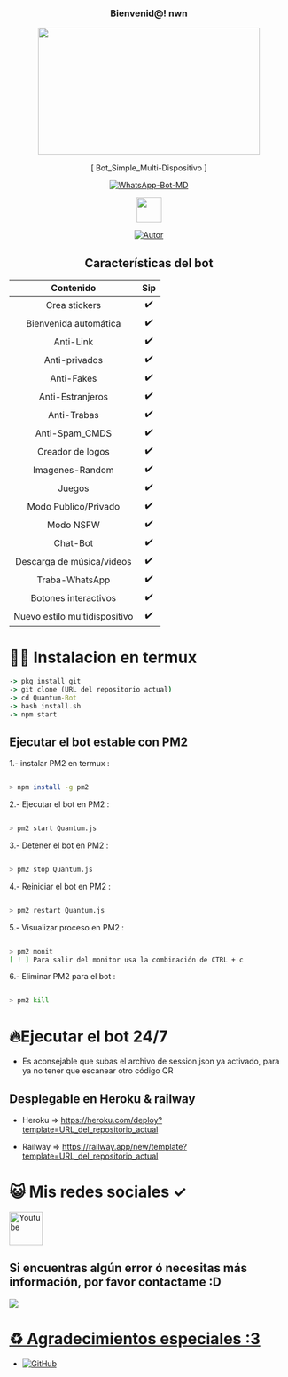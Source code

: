 <div align="center"><h3> Bienvenid@! nwn </h3>

<P align="center">
<img src="https://acegif.com/wp-content/gif/outerspace-51.gif" width="400" height="230"/>
</p>

<P align="center">
[ Bot_Simple_Multi-Dispositivo ]
</p>



<p align="center">
<a href="#"><img title="WhatsApp-Bot-MD" src="https://img.shields.io/badge/-TERMUX--BOT--WHATSAPP-green?colorA=%23ff0000&colorB=%23017e40&style=for-the-badge"></a>
</p>

<img src="https://cbsnews1.cbsistatic.com/hub/i/2017/10/17/b34c14c8-750e-4afa-838d-ba9da0a3b042/171016-nasa-gravitational-waves-article.gif" width="45px">


<p align="center">
<a href="https://tinyurl.com/2p9kb7yd"><img title="Autor" src="https://img.shields.io/badge/Autor-Matt-orange?style=for-the-badge&logo=github"></a>
</p>

## Características del bot 
|  Contenido  |                                           Sip |
| :---------------------------------------------: | :-----------: |
| Crea stickers|✔️|
| Bienvenida automática|✔️|
| Anti-Link|✔️|
| Anti-privados|✔️|
| Anti-Fakes|✔️|
| Anti-Estranjeros|✔️|
| Anti-Trabas|✔️|
| Anti-Spam_CMDS|✔️|
| Creador de logos|✔️|
| Imagenes-Random|✔️|
| Juegos|✔️|
| Modo Publico/Privado|✔️|
| Modo NSFW|✔️|
| Chat-Bot|✔️|
| Descarga de música/videos|✔️|
| Traba-WhatsApp|✔️|
| Botones interactivos|✔️|
| Nuevo estilo multidispositivo|✔️|

</div>

# 🧑‍💻 Instalacion en termux
```cmd
-> pkg install git
-> git clone (URL del repositorio actual)
-> cd Quantum-Bot
-> bash install.sh
-> npm start
```
## Ejecutar el bot estable con PM2

1.- instalar PM2 en termux :
```bash

> npm install -g pm2
```  

2.- Ejecutar el bot en PM2 :
```bash 

> pm2 start Quantum.js
```
3.- Detener el bot en PM2 :
```bash 

> pm2 stop Quantum.js
```
4.- Reiniciar el bot en PM2 :
```bash 

> pm2 restart Quantum.js
```
5.- Visualizar proceso en PM2 :
```bash 

> pm2 monit
[ ! ] Para salir del monitor usa la combinación de CTRL + c
```

6.- Eliminar PM2 para el bot :
```bash

> pm2 kill
```

# 🔥Ejecutar el bot 24/7 
- Es aconsejable que subas el archivo de session.json ya activado, para ya no tener que escanear otro código QR

## Desplegable en Heroku & railway
- Heroku => https://heroku.com/deploy?template=URL_del_repositorio_actual

- Railway => https://railway.app/new/template?template=URL_del_repositorio_actual


# 😺 Mis redes sociales ✓
<a href="https://youtube.com/channel/UC_Pp8pT9vbT15k5_-i6oseA"><img width="60px" alt="Youtube" title="Youtube" src="https://encrypted-tbn0.gstatic.com/images?q=tbn:ANd9GcQiYrf6LEg3xKz9iuv3OcmplEWUY8Etgv7e-g&usqp=CAU"/></a>

## Si encuentras algún error ó necesitas más información, por favor contactame :D
<a href="https://wa.me/51995386439?text=Wenas...+me+ayudas+con+el+bot+multidevice+:)"><img src="https://img.shields.io/badge/WhatsApp-25D366?style=for-the-badge&logo=whatsapp&logoColor=white" />

# ♻️ Agradecimientos especiales :3

* <a href="https://github.com/adiwajshing/Baileys"><img alt="GitHub" src="https://img.shields.io/badge/adiwajshing/Baileys%20-%23121011.svg?&style=for-the-badge&logo=github&logoColor=white">
</p>
</div>
